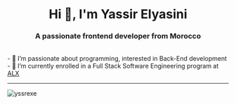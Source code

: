<h1 align="center">Hi 👋, I'm Yassir Elyasini</h1>
<h3 align="center">A passionate frontend developer from Morocco</h3>
<br>
- 🔭 I’m passionate about programming, interested in Back-End development
<br>
- 🌱 I’m currently enrolled in a Full Stack Software Engineering program at <a href="https://www.alxafrica.com">ALX</a>




<br>
<hr>

<p><img align="center" src="https://github-readme-streak-stats.herokuapp.com/?user=yssrexe&" alt="yssrexe" /></p>


